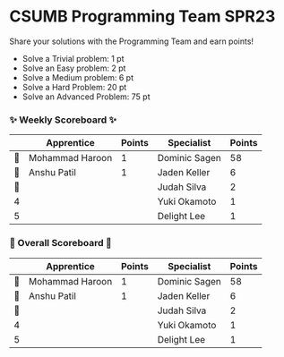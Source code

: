 # CSUMB Programming Team SPR23

Share your solutions with the Programming Team and earn points!

- Solve a Trivial problem: 1 pt
- Solve an Easy problem: 2 pt
- Solve a Medium problem: 6 pt
- Solve a Hard Problem: 20 pt
- Solve an Advanced Problem: 75 pt

### ✨ Weekly Scoreboard ✨
| |Apprentice|Points|Specialist|Points|
|-------|-------|-------|-------|-------|
|🥇|Mohammad Haroon|1|Dominic Sagen|58|
|🥈|Anshu Patil|1|Jaden Keller|6|
|🥉| | |Judah Silva|2|
|4| | |Yuki Okamoto|1|
|5| | |Delight Lee|1|

### 🏁 Overall Scoreboard 🏁
| |Apprentice|Points|Specialist|Points|
|-------|-------|-------|-------|-------|
|🥇|Mohammad Haroon|1|Dominic Sagen|58|
|🥈|Anshu Patil|1|Jaden Keller|6|
|🥉| | |Judah Silva|2|
|4| | |Yuki Okamoto|1|
|5| | |Delight Lee|1|
